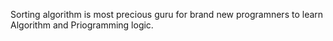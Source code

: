 Sorting algorithm is most precious guru for brand new programners to learn Algorithm and Priogramming logic.
